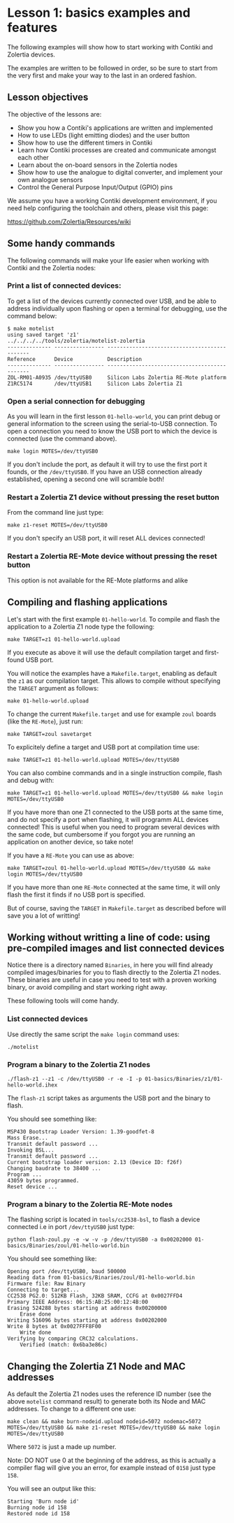 # Lesson 1: basics examples and features

The following examples will show how to start working with Contiki and Zolertia devices.

The examples are written to be followed in order, so be sure to start from the very first and make your way to the last in an ordered fashion.

## Lesson objectives

The objective of the lessons are:

* Show you how a Contiki's applications are written and implemented
* How to use LEDs (light emitting diodes) and the user button
* Show how to use the different timers in Contiki
* Learn how Contiki processes are created and communicate amongst each other
* Learn about the on-board sensors in the Zolertia nodes
* Show how to use the analogue to digital converter, and implement your own analogue sensors
* Control the General Purpose Input/Output (GPIO) pins

We assume you have a working Contiki development environment, if you need help configuring the toolchain and others, please visit this page:

https://github.com/Zolertia/Resources/wiki

## Some handy commands

The following commands will make your life easier when working with Contiki and the Zolertia nodes:

### Print a list of connected devices:

To get a list of the devices currently connected over USB, and be able to address individually upon flashing or open a terminal for debugging, use the command below:

````
$ make motelist
using saved target 'z1'
../../../../tools/zolertia/motelist-zolertia
-------------- ---------------- ---------------------------------------------
Reference      Device           Description
-------------- ---------------- ---------------------------------------------
ZOL-RM01-A0935 /dev/ttyUSB0     Silicon Labs Zolertia RE-Mote platform
Z1RC5174       /dev/ttyUSB1     Silicon Labs Zolertia Z1

````

### Open a serial connection for debugging

As you will learn in the first lesson `01-hello-world`, you can print debug or general information to the screen using the serial-to-USB connection.  To open a connection you need to know the USB port to which the device is connected (use the command above).

````
make login MOTES=/dev/ttyUSB0
````

If you don't include the port, as default it will try to use the first port it founds, or the `/dev/ttyUSB0`.  If you have an USB connection already established, opening a second one will scramble both!

### Restart a Zolertia Z1 device without pressing the reset button

From the command line just type:

````
make z1-reset MOTES=/dev/ttyUSB0
````

If you don't specify an USB port, it will reset ALL devices connected!

### Restart a Zolertia RE-Mote device without pressing the reset button

This option is not available for the RE-Mote platforms and alike

## Compiling and flashing applications

Let's start with the first example `01-hello-world`.  To compile and flash the application to a Zolertia Z1 node type the following:

````
make TARGET=z1 01-hello-world.upload
````

If you execute as above it will use the default compilation target and first-found USB port.

You will notice the examples have a `Makefile.target`, enabling as default the `z1` as our compilation target.  This allows to compile without specifying the `TARGET` argument as follows:

````
make 01-hello-world.upload
````

To change the current `Makefile.target` and use for example `zoul` boards (like the `RE-Mote`), just run:

````
make TARGET=zoul savetarget
````

To explicitely define a target and USB port at compilation time use:

````
make TARGET=z1 01-hello-world.upload MOTES=/dev/ttyUSB0
````

You can also combine commands and in a single instruction compile, flash and debug with:

````
make TARGET=z1 01-hello-world.upload MOTES=/dev/ttyUSB0 && make login MOTES=/dev/ttyUSB0
````

If you have more than one Z1 connected to the USB ports at the same time, and do not specify a port when flashing, it will programm ALL devices connected! This is useful when you need to program several devices with the same code, but cumbersome if you forgot you are running an application on another device, so take note!

If you have a `RE-Mote` you can use as above:

````
make TARGET=zoul 01-hello-world.upload MOTES=/dev/ttyUSB0 && make login MOTES=/dev/ttyUSB0
````

If you have more than one `RE-Mote` connected at the same time, it will only flash the first it finds if no USB port is specified.

But of course, saving the `TARGET` in `Makefile.target` as described before will save you a lot of writting!

## Working without writting a line of code: using pre-compiled images and list connected devices

Notice there is a directory named `Binaries`, in here you will find already compiled images/binaries for you to flash directly to the Zolertia Z1 nodes.  These binaries are useful in case you need to test with a proven working binary, or avoid compiling and start working right away.

These following tools will come handy.

### List connected devices

Use directly the same script the `make login` command uses:

````
./motelist
````

### Program a binary to the Zolertia Z1 nodes

````
./flash-z1 --z1 -c /dev/ttyUSB0 -r -e -I -p 01-basics/Binaries/z1/01-hello-world.ihex
````

The `flash-z1` script takes as arguments the USB port and the binary to flash.

You should see something like:

````
MSP430 Bootstrap Loader Version: 1.39-goodfet-8
Mass Erase...
Transmit default password ...
Invoking BSL...
Transmit default password ...
Current bootstrap loader version: 2.13 (Device ID: f26f)
Changing baudrate to 38400 ...
Program ...
43059 bytes programmed.
Reset device ...
````


### Program a binary to the Zolertia RE-Mote nodes

The flashing script is located in `tools/cc2538-bsl`, to flash a device connected i.e in port `/dev/ttyUSB0` just type:

````
python flash-zoul.py -e -w -v -p /dev/ttyUSB0 -a 0x00202000 01-basics/Binaries/zoul/01-hello-world.bin
````

You should see something like:

````
Opening port /dev/ttyUSB0, baud 500000
Reading data from 01-basics/Binaries/zoul/01-hello-world.bin
Firmware file: Raw Binary
Connecting to target...
CC2538 PG2.0: 512KB Flash, 32KB SRAM, CCFG at 0x0027FFD4
Primary IEEE Address: 06:15:AB:25:00:12:4B:00
Erasing 524288 bytes starting at address 0x00200000
    Erase done
Writing 516096 bytes starting at address 0x00202000
Write 8 bytes at 0x0027FFF8F00
    Write done
Verifying by comparing CRC32 calculations.
    Verified (match: 0x6ba3e86c)
````

## Changing the Zolertia Z1 Node and MAC addresses

As default the Zolertia Z1 nodes uses the reference ID number (see the above `motelist` command result) to generate both its Node and MAC addresses.  To change to a different one use:

````
make clean && make burn-nodeid.upload nodeid=5072 nodemac=5072 MOTES=/dev/ttyUSB0 && make z1-reset MOTES=/dev/ttyUSB0 && make login MOTES=/dev/ttyUSB0
````

Where `5072` is just a made up number.

Note: DO NOT use 0 at the beginning of the address, as this is actually a compiler flag will give you an error, for example instead of `0158` just type `158`.

You will see an output like this:

````
Starting 'Burn node id'
Burning node id 158
Restored node id 158
````
